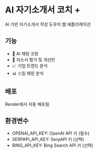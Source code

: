 # AI 자기소개서 코치 +

AI 기반 자기소개서 작성 도우미 웹 애플리케이션

## 기능
- 💬 AI 채팅 코칭
- 🧭 자소서 평가 및 개선안
- 📈 기업 트렌드 분석
- 📊 스킬 매칭 분석

## 배포
Render에서 자동 배포됨

## 환경변수
- OPENAI_API_KEY: OpenAI API 키 (필수)
- SERPAPI_API_KEY: SerpAPI 키 (선택)
- BING_API_KEY: Bing Search API 키 (선택)
